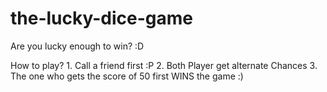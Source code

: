 # the-lucky-dice-game
Are you lucky enough to win? :D

How to play?
     1. Call a friend first :P
     2. Both Player get alternate Chances
     3. The one who gets the score of 50 first WINS the game :)
